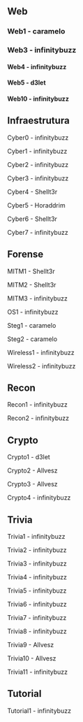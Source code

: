 
Web
---
### Web1 - caramelo

### Web3 - infinitybuzz

#### Web4 - infinitybuzz

#### Web5 - d3let

#### Web10 - infinitybuzz

Infraestrutura
---
Cyber0 - infinitybuzz

Cyber1 - infinitybuzz

Cyber2 - infinitybuzz

Cyber3 - infinitybuzz

Cyber4 - Shellt3r

Cyber5 - Horaddrim

Cyber6 - Shellt3r

Cyber7 - infinitybuzz

Forense
---
MITM1 - Shellt3r

MITM2 - Shellt3r

MITM3 - infinitybuzz

OS1   - infinitybuzz

Steg1 - caramelo

Steg2 - caramelo

Wireless1 - infinitybuzz

Wireless2 - infinitybuzz

Recon
---
Recon1 - infinitybuzz

Recon2 - infinitybuzz

Crypto
---
Crypto1 - d3let

Crypto2 - Allvesz

Crypto3 - Allvesz

Crypto4 - infinitybuzz

Trivia
---

Trivia1 - infinitybuzz

Trivia2 - infinitybuzz

Trivia3 - infinitybuzz

Trivia4 - infinitybuzz

Trivia5 - infinitybuzz

Trivia6 - infinitybuzz

Trivia7 - infinitybuzz

Trivia8 - infinitybuzz

Trivia9 - Allvesz

Trivia10 - Allvesz

Trivia11 - infinitybuzz

Tutorial
---
Tutorial1 - infinitybuzz
 
